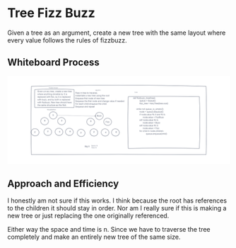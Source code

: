 # Tree Fizz Buzz

Given a tree as an argument, create a new tree with the same layout where every value follows the rules of fizzbuzz.

## Whiteboard Process

![Tree FizzBuzz Whiteboard](tree-fizzbuzz-whiteboard.png)

## Approach and Efficiency

I honestly am not sure if this works. I think because the root has references to the children it should stay in order. Nor am I really sure if this is making a new tree or just replacing the one originally referenced.

Either way the space and time is n. Since we have to traverse the tree completely and make an entirely new tree of the same size.